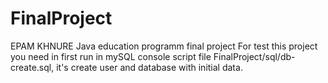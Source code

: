 # FinalProject
EPAM KHNURE Java education programm final project
For test this project you need in first run in mySQL console script file FinalProject/sql/db-create.sql, 
it's create user and database with initial data.
